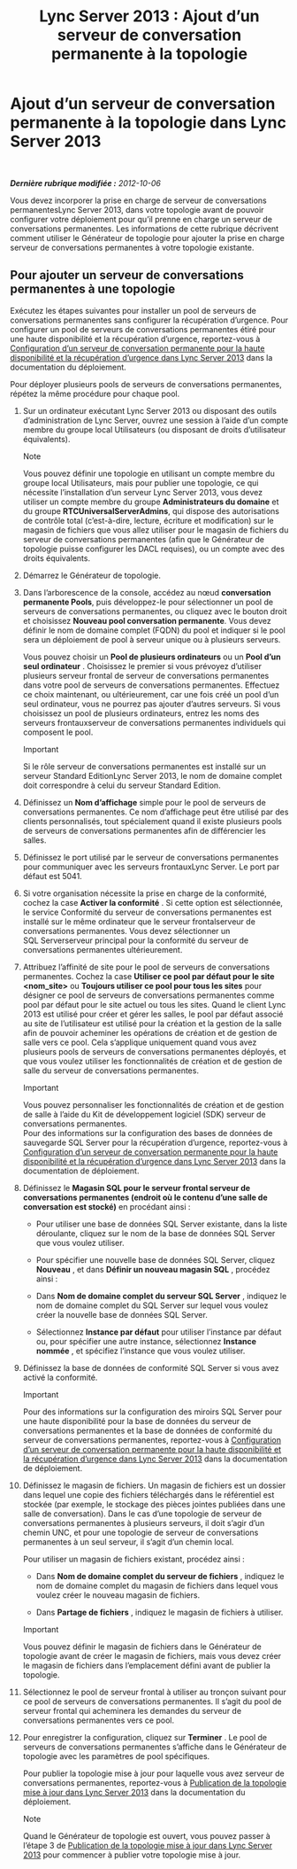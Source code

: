 ﻿---
title: 'Lync Server 2013 : Ajout d’un serveur de conversation permanente à la topologie'
TOCTitle: Ajout d’un serveur de conversation permanente à la topologie
ms:assetid: 8389b307-8c17-4e45-b3b5-5dc9fcfc2ffb
ms:mtpsurl: https://technet.microsoft.com/fr-fr/library/JJ205049(v=OCS.15)
ms:contentKeyID: 49297916
ms.date: 05/20/2016
mtps_version: v=OCS.15
ms.translationtype: HT
---

# Ajout d’un serveur de conversation permanente à la topologie dans Lync Server 2013

 

_**Dernière rubrique modifiée :** 2012-10-06_

Vous devez incorporer la prise en charge de serveur de conversations permanentesLync Server 2013, dans votre topologie avant de pouvoir configurer votre déploiement pour qu’il prenne en charge un serveur de conversations permanentes. Les informations de cette rubrique décrivent comment utiliser le Générateur de topologie pour ajouter la prise en charge serveur de conversations permanentes à votre topologie existante.

## Pour ajouter un serveur de conversations permanentes à une topologie

Exécutez les étapes suivantes pour installer un pool de serveurs de conversations permanentes sans configurer la récupération d’urgence. Pour configurer un pool de serveurs de conversations permanentes étiré pour une haute disponibilité et la récupération d’urgence, reportez-vous à [Configuration d’un serveur de conversation permanente pour la haute disponibilité et la récupération d’urgence dans Lync Server 2013](lync-server-2013-configuring-persistent-chat-server-for-high-availability-and-disaster-recovery.md) dans la documentation du déploiement.

Pour déployer plusieurs pools de serveurs de conversations permanentes, répétez la même procédure pour chaque pool.

1.  Sur un ordinateur exécutant Lync Server 2013 ou disposant des outils d’administration de Lync Server, ouvrez une session à l’aide d’un compte membre du groupe local Utilisateurs (ou disposant de droits d’utilisateur équivalents).
    
    > [!NOTE]  
    > Vous pouvez définir une topologie en utilisant un compte membre du groupe local Utilisateurs, mais pour publier une topologie, ce qui nécessite l’installation d’un serveur Lync Server 2013, vous devez utiliser un compte membre du groupe <strong>Administrateurs du domaine</strong> et du groupe <strong>RTCUniversalServerAdmins</strong>, qui dispose des autorisations de contrôle total (c’est-à-dire, lecture, écriture et modification) sur le magasin de fichiers que vous allez utiliser pour le magasin de fichiers du serveur de conversations permanentes (afin que le Générateur de topologie puisse configurer les DACL requises), ou un compte avec des droits équivalents.

2.  Démarrez le Générateur de topologie.

3.  Dans l’arborescence de la console, accédez au nœud **conversation permanente Pools**, puis développez-le pour sélectionner un pool de serveurs de conversations permanentes, ou cliquez avec le bouton droit et choisissez **Nouveau pool conversation permanente**. Vous devez définir le nom de domaine complet (FQDN) du pool et indiquer si le pool sera un déploiement de pool à serveur unique ou à plusieurs serveurs.
    
    Vous pouvez choisir un **Pool de plusieurs ordinateurs** ou un **Pool d’un seul ordinateur** . Choisissez le premier si vous prévoyez d’utiliser plusieurs serveur frontal de serveur de conversations permanentes dans votre pool de serveurs de conversations permanentes. Effectuez ce choix maintenant, ou ultérieurement, car une fois créé un pool d’un seul ordinateur, vous ne pourrez pas ajouter d’autres serveurs. Si vous choisissez un pool de plusieurs ordinateurs, entrez les noms des serveurs frontauxserveur de conversations permanentes individuels qui composent le pool.
    
    > [!IMPORTANT]  
    > Si le rôle serveur de conversations permanentes est installé sur un serveur Standard EditionLync Server 2013, le nom de domaine complet doit correspondre à celui du serveur Standard Edition.

4.  Définissez un **Nom d’affichage** simple pour le pool de serveurs de conversations permanentes. Ce nom d’affichage peut être utilisé par des clients personnalisés, tout spécialement quand il existe plusieurs pools de serveurs de conversations permanentes afin de différencier les salles.

5.  Définissez le port utilisé par le serveur de conversations permanentes pour communiquer avec les serveurs frontauxLync Server. Le port par défaut est 5041.

6.  Si votre organisation nécessite la prise en charge de la conformité, cochez la case **Activer la conformité** . Si cette option est sélectionnée, le service Conformité du serveur de conversations permanentes est installé sur le même ordinateur que le serveur frontalserveur de conversations permanentes. Vous devez sélectionner un SQL Serverserveur principal pour la conformité du serveur de conversations permanentes ultérieurement.

7.  Attribuez l’affinité de site pour le pool de serveurs de conversations permanentes. Cochez la case **Utiliser ce pool par défaut pour le site \<nom\_site\>** ou **Toujours utiliser ce pool pour tous les sites** pour désigner ce pool de serveurs de conversations permanentes comme pool par défaut pour le site actuel ou tous les sites. Quand le client Lync 2013 est utilisé pour créer et gérer les salles, le pool par défaut associé au site de l’utilisateur est utilisé pour la création et la gestion de la salle afin de pouvoir acheminer les opérations de création et de gestion de salle vers ce pool. Cela s’applique uniquement quand vous avez plusieurs pools de serveurs de conversations permanentes déployés, et que vous voulez utiliser les fonctionnalités de création et de gestion de salle du serveur de conversations permanentes.
    
    > [!IMPORTANT]  
    > Vous pouvez personnaliser les fonctionnalités de création et de gestion de salle à l’aide du Kit de développement logiciel (SDK) serveur de conversations permanentes.<br />
    Pour des informations sur la configuration des bases de données de sauvegarde SQL Server pour la récupération d’urgence, reportez-vous à <a href="lync-server-2013-configuring-persistent-chat-server-for-high-availability-and-disaster-recovery.md">Configuration d’un serveur de conversation permanente pour la haute disponibilité et la récupération d’urgence dans Lync Server 2013</a> dans la documentation de déploiement.

8.  Définissez le **Magasin SQL pour le serveur frontal serveur de conversations permanentes (endroit où le contenu d’une salle de conversation est stocké)** en procédant ainsi :
    
      - Pour utiliser une base de données SQL Server existante, dans la liste déroulante, cliquez sur le nom de la base de données SQL Server que vous voulez utiliser.
    
      - Pour spécifier une nouvelle base de données SQL Server, cliquez **Nouveau** , et dans **Définir un nouveau magasin SQL** , procédez ainsi :
    
    <!-- end list -->
    
      - Dans **Nom de domaine complet du serveur SQL Server** , indiquez le nom de domaine complet du SQL Server sur lequel vous voulez créer la nouvelle base de données SQL Server.
    
      - Sélectionnez **Instance par défaut** pour utiliser l’instance par défaut ou, pour spécifier une autre instance, sélectionnez **Instance nommée** , et spécifiez l’instance que vous voulez utiliser.

9.  Définissez la base de données de conformité SQL Server si vous avez activé la conformité.
    
    > [!IMPORTANT]  
    > Pour des informations sur la configuration des miroirs SQL Server pour une haute disponibilité pour la base de données du serveur de conversations permanentes et la base de données de conformité du serveur de conversations permanentes, reportez-vous à <a href="lync-server-2013-configuring-persistent-chat-server-for-high-availability-and-disaster-recovery.md">Configuration d’un serveur de conversation permanente pour la haute disponibilité et la récupération d’urgence dans Lync Server 2013</a> dans la documentation de déploiement.

10. Définissez le magasin de fichiers. Un magasin de fichiers est un dossier dans lequel une copie des fichiers téléchargés dans le référentiel est stockée (par exemple, le stockage des pièces jointes publiées dans une salle de conversation). Dans le cas d’une topologie de serveur de conversations permanentes à plusieurs serveurs, il doit s’agir d’un chemin UNC, et pour une topologie de serveur de conversations permanentes à un seul serveur, il s’agit d’un chemin local.
    
    Pour utiliser un magasin de fichiers existant, procédez ainsi :
    
      - Dans **Nom de domaine complet du serveur de fichiers** , indiquez le nom de domaine complet du magasin de fichiers dans lequel vous voulez créer le nouveau magasin de fichiers.
    
      - Dans **Partage de fichiers** , indiquez le magasin de fichiers à utiliser.
    
    > [!IMPORTANT]  
    > Vous pouvez définir le magasin de fichiers dans le Générateur de topologie avant de créer le magasin de fichiers, mais vous devez créer le magasin de fichiers dans l’emplacement défini avant de publier la topologie.

11. Sélectionnez le pool de serveur frontal à utiliser au tronçon suivant pour ce pool de serveurs de conversations permanentes. Il s’agit du pool de serveur frontal qui acheminera les demandes du serveur de conversations permanentes vers ce pool.

12. Pour enregistrer la configuration, cliquez sur **Terminer** . Le pool de serveurs de conversations permanentes s’affiche dans le Générateur de topologie avec les paramètres de pool spécifiques.
    
    Pour publier la topologie mise à jour pour laquelle vous avez serveur de conversations permanentes, reportez-vous à [Publication de la topologie mise à jour dans Lync Server 2013](lync-server-2013-publish-the-updated-topology.md) dans la documentation du déploiement.
    
    > [!NOTE]  
    > Quand le Générateur de topologie est ouvert, vous pouvez passer à l’étape 3 de <a href="lync-server-2013-publish-the-updated-topology.md">Publication de la topologie mise à jour dans Lync Server 2013</a> pour commencer à publier votre topologie mise à jour.
